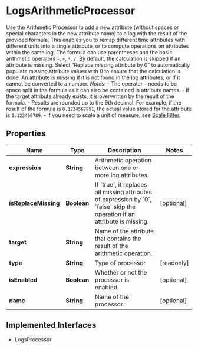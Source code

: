 

# LogsArithmeticProcessor

Use the Arithmetic Processor to add a new attribute (without spaces or special characters in the new attribute name) to a log with the result of the provided formula. This enables you to remap different time attributes with different units into a single attribute, or to compute operations on attributes within the same log.  The formula can use parentheses and the basic arithmetic operators `-`, `+`, `*`, `/`.  By default, the calculation is skipped if an attribute is missing. Select “Replace missing attribute by 0” to automatically populate missing attribute values with 0 to ensure that the calculation is done. An attribute is missing if it is not found in the log attributes, or if it cannot be converted to a number.  *Notes*:  - The operator `-` needs to be space split in the formula as it can also be contained in attribute names. - If the target attribute already exists, it is overwritten by the result of the formula. - Results are rounded up to the 9th decimal. For example, if the result of the formula is `0.1234567891`,   the actual value stored for the attribute is `0.123456789`. - If you need to scale a unit of measure,   see [Scale Filter](https://docs.datadoghq.com/logs/processing/parsing/?tab=filter#matcher-and-filter).
## Properties

Name | Type | Description | Notes
------------ | ------------- | ------------- | -------------
**expression** | **String** | Arithmetic operation between one or more log attributes. | 
**isReplaceMissing** | **Boolean** | If &#x60;true&#x60;, it replaces all missing attributes of expression by &#x60;0&#x60;, &#x60;false&#x60; skip the operation if an attribute is missing. |  [optional]
**target** | **String** | Name of the attribute that contains the result of the arithmetic operation. | 
**type** | **String** | Type of processor |  [readonly]
**isEnabled** | **Boolean** | Whether or not the processor is enabled. |  [optional]
**name** | **String** | Name of the processor. |  [optional]


## Implemented Interfaces

* LogsProcessor


